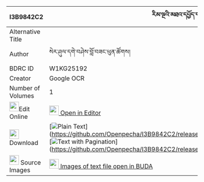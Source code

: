 |I3B9842C2|རིམ་ལྔའི་མཐའ་དཔྱོད་གསང་དོན་ཀུནྡ་བཞད་པའི་ལེགས་བཤད་རྒྱུ་སྐར་བདག་པོ། 
| --- | --- 
|Alternative Title |
|Author| སེར་ཤུལ་དགེ་བཤེས་བློ་བཟང་ཕུན་ཚོགས།
|BDRC ID | W1KG25192
|Creator | Google OCR
|Number of Volumes| 1
|<img width="25" src="https://img.icons8.com/color/25/000000/edit-property.png">Edit Online| [<img width="25" src="https://avatars.githubusercontent.com/u/45091458?s=200&v=4"> Open in Editor](http://editor.openpecha.org/I3B9842C2)
|<img width="25" src="https://img.icons8.com/fluent/48/000000/download-2.png"/>  Download | [![](https://img.icons8.com/color/20/000000/txt.png)Plain Text](https://github.com/Openpecha/I3B9842C2/releases/download/v1/rim_nga_i_tacho_sangdon_kunda(_plain_I3B9842C2.zip), [![](https://img.icons8.com/color/20/000000/txt.png)Text with Pagination](https://github.com/Openpecha/I3B9842C2/releases/download/v1/rim_nga_i_tacho_sangdon_kunda(_pages_I3B9842C2.zip)
|<img width="25" src="https://img.icons8.com/plasticine/100/000000/pictures-folder.png"/>  Source Images | [<img width="25" src="https://library.bdrc.io/icons/BUDA-small.svg"> Images of text file open in BUDA](https://library.bdrc.io/show/bdr:W1KG25192)